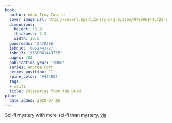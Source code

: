 ```yaml
---
book:
  author: Adam-Troy Castro
  cover_image_url: http://covers.openlibrary.org/b/isbn/9780061443725-L.jpg
  dimensions:
    height: 18.0
    thickness: 2.5
    width: 10.6
  goodreads: '2470286'
  isbn10: '0061443727'
  isbn13: '9780061443725'
  pages: 400
  publication_year: '2008'
  series: Andrea Cort
  series_position: '1'
  spine_color: '#42485f'
  tags:
  - scifi
  title: Emissaries from the Dead
plan:
  date_added: 2020-07-26
---
```


Sci-fi mystery with more sci-fi than mystery, [via](https://www.eblong.com/zarf/bookscan/review/castro_adam-troy_emissaries_from_the_dead.html)
